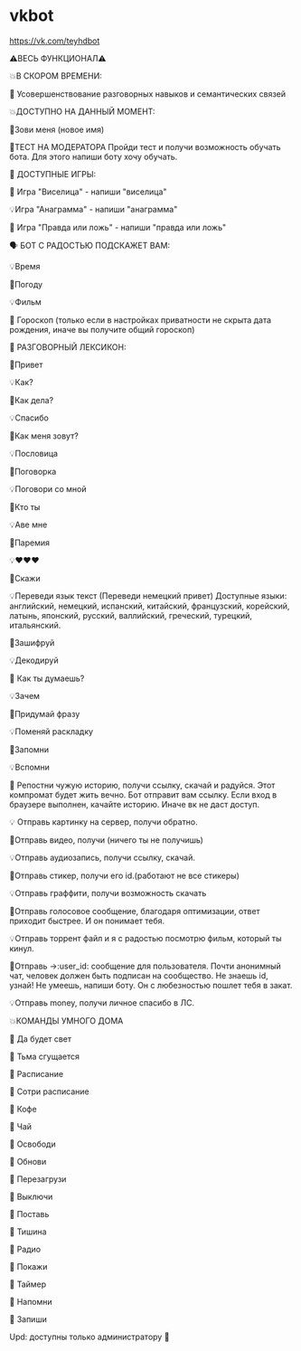 # vkbot
https://vk.com/teyhdbot

⚠ВЕСЬ ФУНКЦИОНАЛ⚠ 

💥В СКОРОМ ВРЕМЕНИ: 

📢 Усовершенствование разговорных навыков и семантических связей

💥ДОСТУПНО НА ДАННЫЙ МОМЕНТ: 

📌Зови меня (новое имя)

📍ТЕСТ НА МОДЕРАТОРА 
Пройди тест и получи возможность обучать бота. Для этого напиши боту хочу обучать.

🎯 ДОСТУПНЫЕ ИГРЫ: 

📌 Игра "Виселица" - напиши "виселица"

💡Игра "Анаграмма" - напиши "анаграмма"

📌 Игра "Правда или ложь" - напиши "правда или ложь"

🗣 БОТ С РАДОСТЬЮ ПОДСКАЖЕТ ВАМ: 

💡Время 

📌Погоду 

💡Фильм

📌 Гороскоп (только если в настройках приватности не скрыта дата рождения, иначе вы получите общий гороскоп)

💬 РАЗГОВОРНЫЙ ЛЕКСИКОН: 

📌Привет 

💡Как? 

📌Как дела? 

💡Спасибо 

📌Как меня зовут? 

💡Пословица 

📌Поговорка 

💡Поговори со мной 

📌Кто ты 

💡Аве мне 

📌Паремия 

💡❤❤❤ 

📌Скажи 

💡Переведи язык текст (Переведи немецкий привет) 
Доступные языки: английский, немецкий, испанский, китайский, французский, корейский, латынь, японский, русский, валлийский, греческий, турецкий, итальянский. 

📌Зашифруй 

💡Декодируй 

🎱 Как ты думаешь? 

💡Зачем 

📌Придумай фразу 

💡Поменяй раскладку 

📌Запомни 

💡Вспомни 

📌 Репостни чужую историю, получи ссылку, скачай и радуйся. Этот компромат будет жить вечно. Бот отправит вам ссылку. Если вход в браузере выполнен, качайте историю. Иначе вк не даст доступ. 

💡 Отправь картинку на сервер, получи обратно. 

📌Отправь видео, получи (ничего ты не получишь) 

💡Отправь аудиозапись, получи ссылку, скачай. 

📌Отправь стикер, получи его id.(работают не все стикеры) 

💡Отправь граффити, получи возможность скачать 

📌Отправь голосовое сообщение, благодаря оптимизации, ответ приходит быстрее. И он понимает тебя. 

💡Отправь торрент файл и я с радостью посмотрю фильм, который ты кинул. 

📌Отправь ->:user_id: сообщение для пользователя. Почти анонимный чат, человек должен быть подписан на сообщество. Не знаешь id, узнай! Не умеешь, напиши боту. Он с любезностью пошлет тебя в закат. 

💡Отправь money, получи личное спасибо в ЛС. 

💥КОМАНДЫ УМНОГО ДОМА 

👀 Да будет свет 

👀 Тьма сгущается 

👀 Расписание 

👀 Сотри расписание 

👀 Кофе 

👀 Чай 

👀 Освободи 

👀 Обнови 

👀 Перезагрузи 

👀 Выключи 

👀 Поставь 

👀 Тишина 

👀 Радио 

👀 Покажи 

👀 Таймер 

👀 Напомни 

👀 Запиши 

Upd: доступны только администратору 🤖
